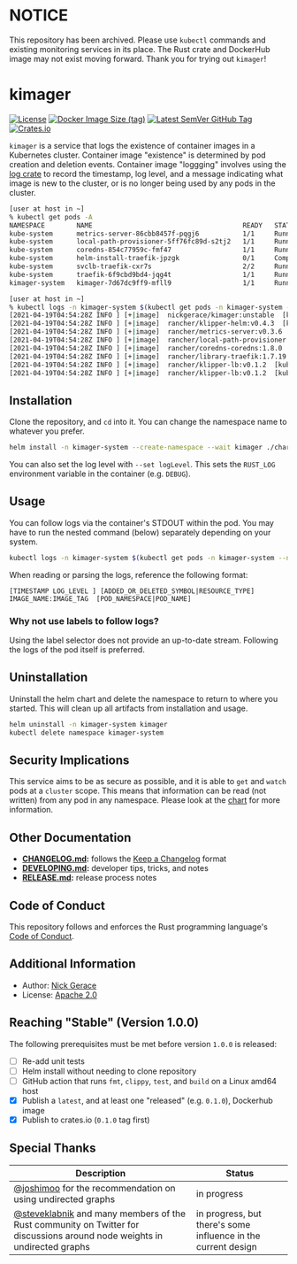 # NOTICE

This repository has been archived.
Please use `kubectl` commands and existing monitoring services in its place.
The Rust crate and DockerHub image may not exist moving forward.
Thank you for trying out `kimager`!

# kimager

[![License](https://img.shields.io/github/license/nickgerace/kimager?style=flat-square)](./LICENSE)
[![Docker Image Size (tag)](https://img.shields.io/docker/image-size/nickgerace/kimager/unstable?style=flat-square)](https://hub.docker.com/r/nickgerace/kimager/tags)
[![Latest SemVer GitHub Tag](https://img.shields.io/github/v/tag/nickgerace/kimager?label=version&style=flat-square)](https://github.com/nickgerace/kimager/releases/latest)
[![Crates.io](https://img.shields.io/crates/v/kimager?style=flat-square)](https://crates.io/crates/kimager)

<!--
[![Build Status](https://img.shields.io/github/workflow/status/nickgerace/kimager/merge/main?style=flat-square)](https://github.com/nickgerace/kimager/actions?query=workflow%3Amerge+branch%3Amain)
-->

`kimager` is a service that logs the existence of container images in a Kubernetes cluster.
Container image "existence" is determined by pod creation and deletion events.
Container image "loggging" involves using the [log crate](https://crates.io/crates/log) to record the timestamp, log level, and a message indicating what image is new to the cluster, or is no longer being used by any pods in the cluster.

```bash
[user at host in ~]
% kubectl get pods -A
NAMESPACE        NAME                                      READY   STATUS      RESTARTS   AGE
kube-system      metrics-server-86cbb8457f-pqgj6           1/1     Running     0          6m3s
kube-system      local-path-provisioner-5ff76fc89d-s2tj2   1/1     Running     0          6m3s
kube-system      coredns-854c77959c-fmf47                  1/1     Running     0          6m3s
kube-system      helm-install-traefik-jpzgk                0/1     Completed   0          6m4s
kube-system      svclb-traefik-cxr7s                       2/2     Running     0          5m50s
kube-system      traefik-6f9cbd9bd4-jqg4t                  1/1     Running     0          5m50s
kimager-system   kimager-7d67dc9ff9-mfll9                  1/1     Running     0          12s

[user at host in ~]
% kubectl logs -n kimager-system $(kubectl get pods -n kimager-system --no-headers -o custom-columns=":metadata.name") --follow
[2021-04-19T04:54:28Z INFO ] [+|image]  nickgerace/kimager:unstable  [kimager-system|kimager-7d67dc9ff9-mfll9]
[2021-04-19T04:54:28Z INFO ] [+|image]  rancher/klipper-helm:v0.4.3  [kube-system|helm-install-traefik-jpzgk]
[2021-04-19T04:54:28Z INFO ] [+|image]  rancher/metrics-server:v0.3.6  [kube-system|metrics-server-86cbb8457f-pqgj6]
[2021-04-19T04:54:28Z INFO ] [+|image]  rancher/local-path-provisioner:v0.0.19  [kube-system|local-path-provisioner-5ff76fc89d-s2tj2]
[2021-04-19T04:54:28Z INFO ] [+|image]  rancher/coredns-coredns:1.8.0  [kube-system|coredns-854c77959c-fmf47]
[2021-04-19T04:54:28Z INFO ] [+|image]  rancher/library-traefik:1.7.19  [kube-system|traefik-6f9cbd9bd4-jqg4t]
[2021-04-19T04:54:28Z INFO ] [+|image]  rancher/klipper-lb:v0.1.2  [kube-system|svclb-traefik-cxr7s]
[2021-04-19T04:54:28Z INFO ] [+|image]  rancher/klipper-lb:v0.1.2  [kube-system|svclb-traefik-cxr7s]
```

## Installation

Clone the repository, and `cd` into it.
You can change the namespace name to whatever you prefer.

```bash
helm install -n kimager-system --create-namespace --wait kimager ./chart
```

You can also set the log level with `--set logLevel`.
This sets the `RUST_LOG` environment variable in the container (e.g. `DEBUG`).

## Usage

You can follow logs via the container's STDOUT within the pod. You may have to run the nested command (below) separately depending on your system.

```bash
kubectl logs -n kimager-system $(kubectl get pods -n kimager-system --no-headers -o custom-columns=":metadata.name") --follow
```

When reading or parsing the logs, reference the following format:

```
[TIMESTAMP LOG_LEVEL ] [ADDED_OR_DELETED_SYMBOL|RESOURCE_TYPE]  IMAGE_NAME:IMAGE_TAG  [POD_NAMESPACE|POD_NAME]
```

### Why not use labels to follow logs?

Using the label selector does not provide an up-to-date stream.
Following the logs of the pod itself is preferred.

## Uninstallation

Uninstall the helm chart and delete the namespace to return to where you started.
This will clean up all artifacts from installation and usage.

```bash
helm uninstall -n kimager-system kimager
kubectl delete namespace kimager-system
```

## Security Implications

This service aims to be as secure as possible, and it is able to `get` and `watch` pods at a `cluster` scope.
This means that information can be read (not written) from any pod in any namespace.
Please look at the [chart](./chart) for more information.

## Other Documentation

- **[CHANGELOG.md](./CHANGELOG.md):** follows the [Keep a Changelog](https://keepachangelog.com/) format
- **[DEVELOPING.md](./DEVELOPING.md):** developer tips, tricks, and notes
- **[RELEASE.md](./RELEASE.md):** release process notes

## Code of Conduct

This repository follows and enforces the Rust programming language's [Code of Conduct](https://www.rust-lang.org/policies/code-of-conduct).

## Additional Information

- Author: [Nick Gerace](https://nickgerace.dev)
- License: [Apache 2.0](./LICENSE)

## Reaching "Stable" (Version 1.0.0)

The following prerequisites must be met before version `1.0.0` is released:

- [ ] Re-add unit tests
- [ ] Helm install without needing to clone repository
- [ ] GitHub action that runs `fmt`, `clippy`, `test`, and `build` on a Linux amd64 host
- [x] Publish a `latest`, and at least one "released" (e.g. `0.1.0`), Dockerhub image
- [x] Publish to crates.io (`0.1.0` tag first)

## Special Thanks

Description | Status
--- | --- 
[@joshimoo](https://github.com/joshimoo) for the recommendation on using undirected graphs | in progress
[@steveklabnik](https://github.com/steveklabnik) and many members of the Rust community on Twitter for discussions around node weights in undirected graphs | in progress, but there's some influence in the current design
